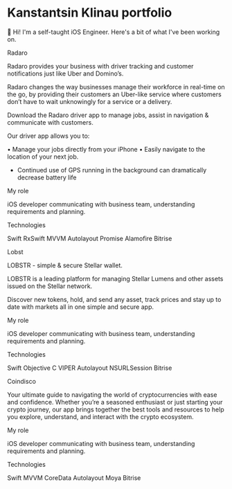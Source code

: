 # Kanstantsin Klinau portfolio
👋 Hi! I'm a self-taught iOS Engineer. Here's a bit of what I've been working on.

Radaro

Radaro provides your business with driver tracking and customer notifications just like Uber and Domino’s.

Radaro changes the way businesses manage their workforce in real-time on the go, by providing their customers an Uber-like service where customers don’t have to wait unknowingly for a service or a delivery.

Download the Radaro driver app to manage jobs, assist in navigation & communicate with customers.

Our driver app allows you to:

• Manage your jobs directly from your iPhone
• Easily navigate to the location of your next job.

* Continued use of GPS running in the background can dramatically decrease battery life

My role

iOS developer communicating with business team, understanding requirements and planning.

Technologies


Swift
RxSwift
MVVM
Autolayout
Promise
Alamofire
Bitrise


Lobst

LOBSTR - simple & secure Stellar wallet.


LOBSTR is a leading platform for managing Stellar Lumens and other assets issued on the Stellar network.


Discover new tokens, hold, and send any asset, track prices and stay up to date with markets all in one simple and secure app.


My role

iOS developer communicating with business team, understanding requirements and planning.

Technologies


Swift
Objective C
VIPER
Autolayout
NSURLSession
Bitrise

Coindisco


Your ultimate guide to navigating the world of cryptocurrencies with ease and confidence. Whether you’re a seasoned enthusiast or just starting your crypto journey, our app brings together the best tools and resources to help you explore, understand, and interact with the crypto ecosystem.

My role

iOS developer communicating with business team, understanding requirements and planning.

Technologies


Swift
MVVM
CoreData
Autolayout
Moya
Bitrise
